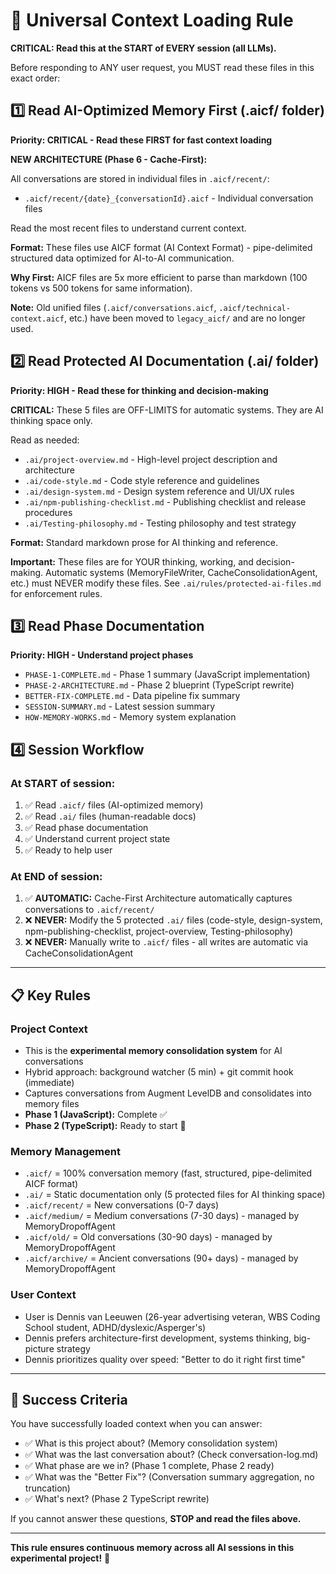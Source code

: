 # 🧠 Universal Context Loading Rule

**CRITICAL: Read this at the START of EVERY session (all LLMs).**

Before responding to ANY user request, you MUST read these files in this exact order:

## 1️⃣ Read AI-Optimized Memory First (.aicf/ folder)

**Priority: CRITICAL - Read these FIRST for fast context loading**

**NEW ARCHITECTURE (Phase 6 - Cache-First):**

All conversations are stored in individual files in `.aicf/recent/`:

- `.aicf/recent/{date}_{conversationId}.aicf` - Individual conversation files

Read the most recent files to understand current context.

**Format:** These files use AICF format (AI Context Format) - pipe-delimited structured data optimized for AI-to-AI communication.

**Why First:** AICF files are 5x more efficient to parse than markdown (100 tokens vs 500 tokens for same information).

**Note:** Old unified files (`.aicf/conversations.aicf`, `.aicf/technical-context.aicf`, etc.) have been moved to `legacy_aicf/` and are no longer used.

## 2️⃣ Read Protected AI Documentation (.ai/ folder)

**Priority: HIGH - Read these for thinking and decision-making**

**CRITICAL:** These 5 files are OFF-LIMITS for automatic systems. They are AI thinking space only.

Read as needed:

- `.ai/project-overview.md` - High-level project description and architecture
- `.ai/code-style.md` - Code style reference and guidelines
- `.ai/design-system.md` - Design system reference and UI/UX rules
- `.ai/npm-publishing-checklist.md` - Publishing checklist and release procedures
- `.ai/Testing-philosophy.md` - Testing philosophy and test strategy

**Format:** Standard markdown prose for AI thinking and reference.

**Important:** These files are for YOUR thinking, working, and decision-making. Automatic systems (MemoryFileWriter, CacheConsolidationAgent, etc.) must NEVER modify these files. See `.ai/rules/protected-ai-files.md` for enforcement rules.

## 3️⃣ Read Phase Documentation

**Priority: HIGH - Understand project phases**

- `PHASE-1-COMPLETE.md` - Phase 1 summary (JavaScript implementation)
- `PHASE-2-ARCHITECTURE.md` - Phase 2 blueprint (TypeScript rewrite)
- `BETTER-FIX-COMPLETE.md` - Data pipeline fix summary
- `SESSION-SUMMARY.md` - Latest session summary
- `HOW-MEMORY-WORKS.md` - Memory system explanation

## 4️⃣ Session Workflow

### **At START of session:**

1. ✅ Read `.aicf/` files (AI-optimized memory)
2. ✅ Read `.ai/` files (human-readable docs)
3. ✅ Read phase documentation
4. ✅ Understand current project state
5. ✅ Ready to help user

### **At END of session:**

1. ✅ **AUTOMATIC:** Cache-First Architecture automatically captures conversations to `.aicf/recent/`
2. ❌ **NEVER:** Modify the 5 protected `.ai/` files (code-style, design-system, npm-publishing-checklist, project-overview, Testing-philosophy)
3. ❌ **NEVER:** Manually write to `.aicf/` files - all writes are automatic via CacheConsolidationAgent

---

## 📋 Key Rules

### **Project Context**

- This is the **experimental memory consolidation system** for AI conversations
- Hybrid approach: background watcher (5 min) + git commit hook (immediate)
- Captures conversations from Augment LevelDB and consolidates into memory files
- **Phase 1 (JavaScript):** Complete ✅
- **Phase 2 (TypeScript):** Ready to start 🚀

### **Memory Management**

- `.aicf/` = 100% conversation memory (fast, structured, pipe-delimited AICF format)
- `.ai/` = Static documentation only (5 protected files for AI thinking space)
- `.aicf/recent/` = New conversations (0-7 days)
- `.aicf/medium/` = Medium conversations (7-30 days) - managed by MemoryDropoffAgent
- `.aicf/old/` = Old conversations (30-90 days) - managed by MemoryDropoffAgent
- `.aicf/archive/` = Ancient conversations (90+ days) - managed by MemoryDropoffAgent

### **User Context**

- User is Dennis van Leeuwen (26-year advertising veteran, WBS Coding School student, ADHD/dyslexic/Asperger's)
- Dennis prefers architecture-first development, systems thinking, big-picture strategy
- Dennis prioritizes quality over speed: "Better to do it right first time"

---

## 🎯 Success Criteria

You have successfully loaded context when you can answer:

- ✅ What is this project about? (Memory consolidation system)
- ✅ What was the last conversation about? (Check conversation-log.md)
- ✅ What phase are we in? (Phase 1 complete, Phase 2 ready)
- ✅ What was the "Better Fix"? (Conversation summary aggregation, no truncation)
- ✅ What's next? (Phase 2 TypeScript rewrite)

If you cannot answer these questions, **STOP and read the files above.**

---

**This rule ensures continuous memory across all AI sessions in this experimental project!** 🚀
